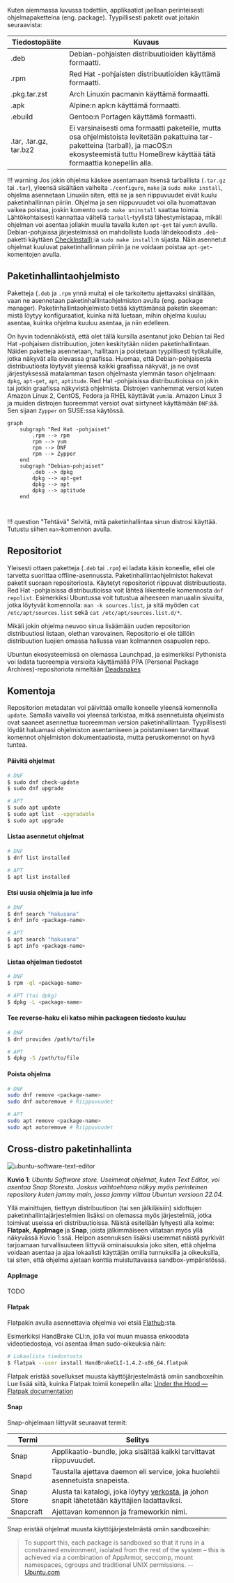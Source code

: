 Kuten aiemmassa luvussa todettiin, applikaatiot jaellaan perinteisesti ohjelmapaketteina (eng. package). Tyypillisesti paketit ovat joitakin seuraavista:

| Tiedostopääte          | Kuvaus                                                       |
| ---------------------- | ------------------------------------------------------------ |
| .deb                   | Debian-pohjaisten distribuutioiden käyttämä formaatti.       |
| .rpm                   | Red Hat  -pohjaisten distribuutioiden käyttämä formaatti.    |
| .pkg.tar.zst           | Arch Linuxin pacmanin käyttämä formaatti.                    |
| .apk                   | Alpine:n apk:n käyttämä formaatti.                           |
| .ebuild                | Gentoo:n Portagen käyttämä formaatti.                        |
| .tar, .tar.gz, tar.bz2 | Ei varsinaisesti oma formaatti paketeille, mutta osa ohjelmistoista levitetään pakattuina tar-paketteina (tarball), ja macOS:n ekosysteemistä tuttu HomeBrew käyttää tätä formaattia konepellin alla. |

!!! warning
    Jos jokin ohjelma käskee asentamaan itsensä tarballista (`.tar.gz` tai `.tar`), yleensä sisältäen vaiheita `./configure`, `make` ja `sudo make install`, ohjelma asennetaan Linuxiin siten, että se ja sen riippuvuudet eivät kuulu paketinhallinnan piiriin. Ohjelma ja sen riippuvuudet voi olla huomattavan vaikea poistaa, joskin komento `sudo make uninstall` saattaa toimia. Lähtökohtaisesti kannattaa vältellä `tarball`-tyylistä lähestymistapaa, mikäli ohjelman voi asentaa jollakin muulla tavalla kuten `apt-get` tai `yum`:n avulla. Debian-pohjaissa järjestelmissä on mahdollista luoda lähdekoodista `.deb`-paketti käyttäen [CheckInstall)](https://help.ubuntu.com/community/CheckInstall):ia `sudo make install`:n sijasta. Näin asennetut ohjelmat kuuluvat paketinhallinnan piiriin ja ne voidaan poistaa `apt-get`-komentojen avulla.



## Paketinhallintaohjelmisto

Paketteja (`.deb` ja `.rpm` ynnä muita) ei ole tarkoitettu ajettavaksi sinällään, vaan ne asennetaan paketinhallintaohjelmiston avulla (eng. package manager). Paketinhallintaohjelmisto tietää käyttämänsä paketin skeeman: mistä löytyy konfiguraatiot, kuinka niitä luetaan, mihin ohjelma kuuluu asentaa, kuinka ohjelma kuuluu asentaa, ja niin edelleen.

On hyvin todennäköistä, että olet tällä kursilla asentanut joko Debian tai Red Hat -pohjaisen distribuution, joten keskitytään niiden paketinhallintaan. Näiden paketteja asennetaan, hallitaan ja poistetaan tyypillisesti työkaluille, jotka näkyvät alla olevassa graafissa. Huomaa, että Debian-pohjaisesta distribuutiosta löytyvät yleensä kaikki graafissa näkyvät, ja ne ovat järjestyksessä matalamman tason ohjelmasta ylemmän tason ohjelmaan: `dpkg`, `apt-get`, `apt`, `aptitude`. Red Hat -pohjaisissa distribuutioissa on jokin tai jotkin graafissa näkyvistä ohjelmista. Distrojen vanhemmat versiot kuten Amazon Linux 2, CentOS, Fedora ja RHEL käyttävät `yum`:ia. Amazon Linux 3 ja muiden distrojen tuoreemmat versiot ovat siirtyneet käyttämään `DNF`:ää. Sen sijaan `Zypper` on SUSE:ssa käytössä.

```mermaid
graph
	subgraph "Red Hat -pohjaiset"
		.rpm --> rpm 
		rpm --> yum
        rpm --> DNF
        rpm --> Zypper
	end
	subgraph "Debian-pohjaiset"
		.deb --> dpkg 
        dpkg --> apt-get
        dpkg --> apt
        dpkg --> aptitude
	end

	
```

!!! question "Tehtävä"
    Selvitä, mitä paketinhallintaa sinun distrosi käyttää. Tutustu siihen `man`-komennon avulla.



## Repositoriot

Yleisesti ottaen paketteja (`.deb` tai `.rpm`) ei ladata käsin koneelle, ellei ole tarvetta suorittaa offline-asennussta. Paketinhallintaohjelmistot hakevat paketit suoraan repositoriosta. Käytetyt repositoriot riippuvat distribuutiosta. Red Hat -pohjaisissa distribuutioissa voit lähteä liikenteelle komennosta `dnf repolist`. Esimerkiksi Ubuntussa voit tutustua aiheeseen manuaalin sivuilta, jotka löytyvät komennolla: `man -k sources.list`, ja  sitä myöden `cat /etc/apt/sources.list` sekä `cat /etc/apt/sources.list.d/*`.



Mikäli jokin ohjelma neuvoo sinua lisäämään uuden repositorion distribuutiosi listaan, olethan varovainen. Repositorio ei ole tällöin distribuution luojien omassa hallussa vaan kolmannen osapuolen repo.

Ubuntun ekosysteemissä on olemassa Launchpad, ja esimerkiksi Pythonista voi ladata tuoreempia versioita käyttämällä PPA (Personal Package Archives)-repositoriota nimeltään [Deadsnakes](https://launchpad.net/~deadsnakes/+archive/ubuntu/ppa)



## Komentoja

Repositorion metadatan voi päivittää omalle koneelle yleensä komennolla `update`. Samalla vaivalla voi yleensä tarkistaa, mitkä asennetuista ohjelmista ovat saaneet asennettua tuoreemman version paketinhallintaan. Tyypillisesti löydät haluamasi ohjelmiston asentamiseen ja poistamiseen tarvittavat komennot ohjelmiston dokumentaatiosta, mutta peruskomennot on hyvä tuntea.

#### Päivitä ohjelmat

```bash
# DNF
$ sudo dnf check-update
$ sudo dnf upgrade

# APT
$ sudo apt update
$ sudo apt list --upgradable
$ sudo apt upgrade
```

#### Listaa asennetut ohjelmat

```bash
# DNF
$ dnf list installed

# APT
$ apt list installed
```

#### Etsi uusia ohjelmia ja lue info

```bash
# DNF
$ dnf search "hakusana"
$ dnf info <package-name>

# APT
$ apt search "hakusana"
$ apt info <package-name>
```

#### Listaa ohjelman tiedostot

```bash
# DNF
$ rpm -ql <package-name>

# APT (tai dpkg)
$ dpkg -L <package-name>
```

#### Tee reverse-haku eli katso mihin packageen tiedosto kuuluu

```bash
# DNF
$ dnf provides /path/to/file

# APT
$ dpkg -S /path/to/file
```

#### Poista ohjelma

```bash
# DNF
sudo dnf remove <package-name>
sudo dnf autoremove # Riippuvuudet

# APT
sudo apt remove <package-name>
sudo apt autoremove # Riippuvuudet
```



## Cross-distro paketinhallinta

![ubuntu-software-text-editor](../images/ubuntu-software-text-editor.png)

**Kuvio 1**: *Ubuntu Software store. Useimmat ohjelmat, kuten Text Editor, voi asentaa Snap Storesta. Joskus vaihtoehtona näkyy myös perinteinen repository kuten jammy main, jossa jammy viittaa Ubuntun versioon 22.04.*

Yllä mainittujen, tiettyyn distribuutioon (tai sen jälkiläisiin) sidottujen paketinhallintajärjestelmien lisäksi on olemassa myös järjestelmiä, jotka toimivat useissa eri distribuutioissa. Näistä esitellään lyhyesti alla kolme: **Flatpak**, **AppImage** ja **Snap**, joista jälkimmäiseen viitataan myös yllä näkyvässä Kuvio 1:ssä. Helpon asennuksen lisäksi useimmat näistä pyrkivät tarjoamaan turvallisuuteen liittyviä ominaisuuksia joko siten, että ohjelma voidaan asentaa ja ajaa lokaalisti käyttäjän omilla tunnuksilla ja oikeuksilla, tai siten, että ohjelma ajetaan konttia muistuttavassa sandbox-ympäristössä.



#### AppImage

TODO



#### Flatpak

Flatpakin avulla asennettavia ohjelmia voi etsiä [Flathub](https://flathub.org/):sta.

Esimerkiksi HandBrake CLI:n, jolla voi muun muassa enkoodata videotiedostoja, voi asentaa ilman sudo-oikeuksia näin:

```bash
# Lokaalista tiedostosta
$ flatpak --user install HandBrakeCLI-1.4.2-x86_64.flatpak
```

Flatpak eristää sovellukset muusta käyttöjärjestelmästä omiin sandboxeihin. Lue lisää siitä, kuinka Flatpak toimii konepellin alla: [Under the Hood — Flatpak documentation](https://docs.flatpak.org/en/latest/under-the-hood.html)



#### Snap

Snap-ohjelmaan liittyvät seuraavat termit:

| Termi      | Selitys                                                      |
| ---------- | ------------------------------------------------------------ |
| Snap       | Applikaatio-bundle, joka sisältää kaikki tarvittavat riippuvuudet. |
| Snapd      | Taustalla ajettava daemon eli service, joka huolehtii asennetuista snapeista. |
| Snap Store | Alusta tai katalogi, joka löytyy [verkosta](https://snapcraft.io/store), ja johon snapit lähetetään käyttäjien ladattaviksi. |
| Snapcraft  | Ajettavan komennon ja frameworkin nimi.                      |

Snap eristää ohjelmat muusta käyttöjärjestelmästä omiin sandboxeihin:

> To support this, each package is sandboxed so that it runs in a constrained environment, isolated from the rest of the system – this is achieved via a combination of AppArmor, seccomp, mount namespaces, cgroups and traditional UNIX permissions. -- [Ubuntu.com](https://ubuntu.com/blog/a-guide-to-snap-permissions-and-interfaces)


